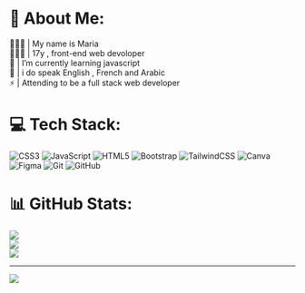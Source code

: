 # 💫 About Me:
🙋🏻‍♀️ | My name is Maria<br>👩🏻‍💻 | 17y , front-end web devoloper<br>🌱 | I’m currently learning javascript<br>💬 | i do speak English , French and Arabic<br>⚡ | Attending to be a full stack web developer


# 💻 Tech Stack:
![CSS3](https://img.shields.io/badge/css3-%231572B6.svg?style=for-the-badge&logo=css3&logoColor=white) ![JavaScript](https://img.shields.io/badge/javascript-%23323330.svg?style=for-the-badge&logo=javascript&logoColor=%23F7DF1E) ![HTML5](https://img.shields.io/badge/html5-%23E34F26.svg?style=for-the-badge&logo=html5&logoColor=white) ![Bootstrap](https://img.shields.io/badge/bootstrap-%238511FA.svg?style=for-the-badge&logo=bootstrap&logoColor=white) ![TailwindCSS](https://img.shields.io/badge/tailwindcss-%2338B2AC.svg?style=for-the-badge&logo=tailwind-css&logoColor=white) ![Canva](https://img.shields.io/badge/Canva-%2300C4CC.svg?style=for-the-badge&logo=Canva&logoColor=white) ![Figma](https://img.shields.io/badge/figma-%23F24E1E.svg?style=for-the-badge&logo=figma&logoColor=white) ![Git](https://img.shields.io/badge/git-%23F05033.svg?style=for-the-badge&logo=git&logoColor=white) ![GitHub](https://img.shields.io/badge/github-%23121011.svg?style=for-the-badge&logo=github&logoColor=white)
# 📊 GitHub Stats:
![](https://github-readme-stats.vercel.app/api?username=mariabh7&theme=midnight-purple&hide_border=false&include_all_commits=true&count_private=true)<br/>
![](https://github-readme-streak-stats.herokuapp.com/?user=mariabh7&theme=midnight-purple&hide_border=false)<br/>
![](https://github-readme-stats.vercel.app/api/top-langs/?username=mariabh7&theme=midnight-purple&hide_border=false&include_all_commits=true&count_private=true&layout=compact)

---
[![](https://visitcount.itsvg.in/api?id=mariabh7&icon=0&color=0)](https://visitcount.itsvg.in)

<!-- Proudly created with GPRM ( https://gprm.itsvg.in ) -->
